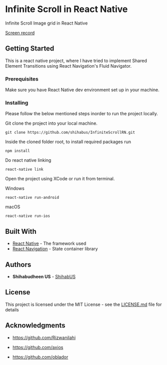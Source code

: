 # Infinite Scroll in React Native

Infinite Scroll Image grid in React Native

[Screen record](https://youtu.be/5t1kWopVxDc)

## Getting Started

This is a react native project, where I have tried to implement Shared Element Transitions using React Navigation's Fluid Navigator.

### Prerequisites

Make sure you have React Native dev environment set up in your machine.


### Installing

Please follow the below mentioned steps inorder to run the project locally.

Git clone the project into your local machine.

```
git clone https://github.com/shihabus/InfiniteScrollRN.git
```

Inside the cloned folder root, to install required packages run 

```
npm install
```

Do react native linking 

```
react-native link
```

Open the project using XCode or run it from terminal.

Windows

```
react-native run-android
```

macOS

```
react-native run-ios
```


## Built With

* [React Native](https://facebook.github.io/react-native/docs/getting-started) - The framework used
* [React Navigation](https://react-redux.js.org/introduction/quick-start) - State container library 


## Authors

* **Shihabudheen US** - [ShihabUS](https://github.com/shihabus)

## License

This project is licensed under the MIT License - see the [LICENSE.md](LICENSE.md) file for details

## Acknowledgments

* https://github.com/Rizwanilahi

* https://github.com/axios

* https://github.com/oblador

